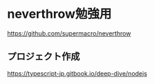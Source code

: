# neverthrow勉強用
https://github.com/supermacro/neverthrow

## プロジェクト作成
https://typescript-jp.gitbook.io/deep-dive/nodejs

